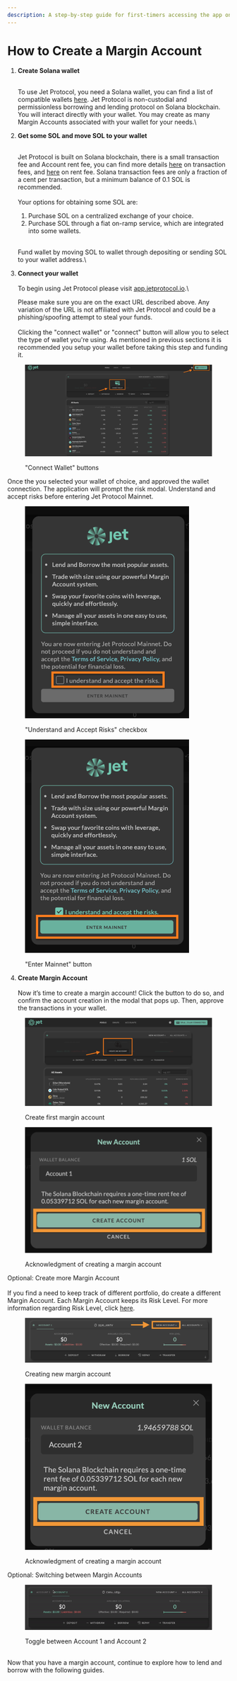 ```yaml
---
description: A step-by-step guide for first-timers accessing the app on mainnet 👋
---
```


# How to Create a Margin Account



1.  **Create Solana wallet**

    \
    To use Jet Protocol, you need a Solana wallet, you can find a list of compatible wallets [here](wallets.md). Jet Protocol is non-custodial and permissionless borrowing and lending protocol on Solana blockchain. You will interact directly with your wallet. You may create as many Margin Accounts associated with your wallet for your needs.\

2.  **Get some SOL and move SOL to your wallet**

    \
    Jet Protocol is built on Solana blockchain, there is a small transaction fee and Account rent fee, you can find more details [here](https://docs.solana.com/transaction\_fees) on transaction fees, and [here](https://docs.solana.com/terminology#rent) on rent fee. Solana transaction fees are only a fraction of a cent per transaction, but a minimum balance of 0.1 SOL is recommended.\
    \
    Your options for obtaining some SOL are:

    1. Purchase SOL on a centralized exchange of your choice.&#x20;
    2. Purchase SOL through a fiat on-ramp service, which are integrated into some wallets.

    \
    Fund wallet by moving SOL to wallet through depositing or sending SOL to your wallet address.\

3.  **Connect your wallet**\
    \
    To begin using Jet Protocol please visit [app.jetprotocol.io](https://app.jetprotocol.io).\


    Please make sure you are on the exact URL described above. Any variation of the URL is not affiliated with Jet Protocol and could be a phishing/spoofing attempt to steal your funds. \
    \
    Clicking the "connect wallet" or "connect" button will allow you to select the type of wallet you're using. As mentioned in previous sections it is recommended you setup your wallet before taking this step and funding it.&#x20;

<figure><img src="../../.gitbook/assets/Screen Shot 2023-03-02 at 12.25.10 PM (1).png" alt=""><figcaption><p>"Connect Wallet" buttons</p></figcaption></figure>

Once the you selected your wallet of choice, and approved the wallet connection. The application will prompt the risk modal. Understand and accept risks before entering Jet Protocol Mainnet.



<div>

<figure><img src="../../.gitbook/assets/Screen Shot 2023-03-02 at 2.49.37 PM.png" alt=""><figcaption><p>"Understand and Accept Risks" checkbox</p></figcaption></figure>

 

<figure><img src="../../.gitbook/assets/Screen Shot 2023-03-02 at 2.49.48 PM (1).png" alt=""><figcaption><p>"Enter Mainnet" button</p></figcaption></figure>

</div>

4. **Create Margin Account** \
   \
   Now it’s time to create a margin account! Click the button to do so, and confirm the account creation in the modal that pops up. Then, approve the transactions in your wallet.

<div>

<figure><img src="../../.gitbook/assets/Screen Shot 2023-03-02 at 3.43.27 PM.png" alt=""><figcaption><p>Create first margin account</p></figcaption></figure>

 

<figure><img src="../../.gitbook/assets/Screen Shot 2023-03-02 at 7.20.22 PM.png" alt=""><figcaption><p>Acknowledgment of creating a margin account</p></figcaption></figure>

</div>

Optional: Create more Margin Account\
\
If you find a need to keep track of different portfolio, do create a different Margin Account. Each Margin Account keeps its Risk Level. For more information regarding Risk Level, click [here](../../faq/terminology.md).

<div>

<figure><img src="../../.gitbook/assets/Screen Shot 2023-03-02 at 7.21.12 PM.png" alt=""><figcaption><p>Creating new margin account</p></figcaption></figure>

 

<figure><img src="../../.gitbook/assets/Screen Shot 2023-03-02 at 7.21.50 PM.png" alt=""><figcaption><p>Acknowledgment of creating a margin account</p></figcaption></figure>

</div>

Optional: Switching between Margin Accounts

<figure><img src="../../.gitbook/assets/switch between accounts.gif" alt=""><figcaption><p>Toggle between Account 1 and Account 2</p></figcaption></figure>

\
Now that you have a margin account, continue to explore how to lend and borrow with the following guides.&#x20;
